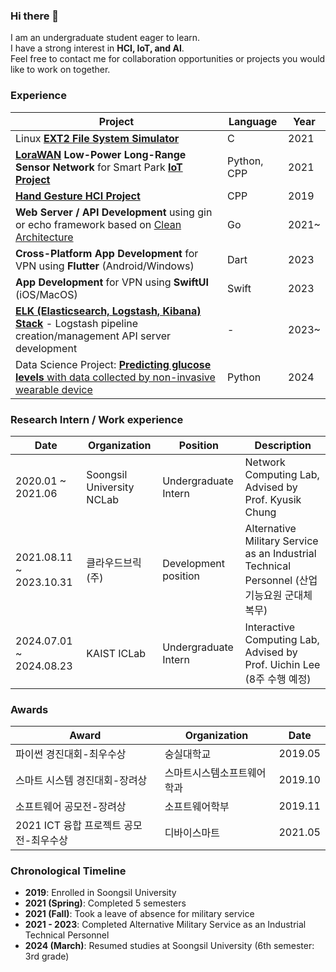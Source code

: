 ### Hi there 👋
I am an undergraduate student eager to learn.  
I have a strong interest in **HCI, IoT, and AI**.  
Feel free to contact me for collaboration opportunities or projects you would like to work on together.  

<!--
**gjlee0802/gjlee0802** is a ✨ _special_ ✨ repository because its `README.md` (this file) appears on your GitHub profile.

Here are some ideas to get you started:

- 🔭 I’m currently working on ...
- 🌱 I’m currently learning ...
- 👯 I’m looking to collaborate on ...
- 🤔 I’m looking for help with ...
- 💬 Ask me about ...
- 📫 How to reach me: ...
- 😄 Pronouns: ...
- ⚡ Fun fact: ...
-->


### Experience

| Project | Language | Year |
|---------|----------|------|
| Linux **[EXT2 File System Simulator](https://github.com/gjlee0802/EXT2_File_System)** | C | 2021 |
| **[LoraWAN](https://github.com/gjlee0802/toiot-lora-gateway-driver/tree/main) Low-Power Long-Range Sensor Network** for Smart Park **[IoT Project](http://www.ntrexgo.com/archives/40437)** | Python, CPP | 2021 |
| **[Hand Gesture HCI Project](https://github.com/gjlee0802/3d_interact/tree/master)** | CPP | 2019 |
| **Web Server / API Development** using gin or echo framework based on [Clean Architecture](https://github.com/gjlee0802/web-tuto-with-gin/tree/v3) | Go | 2021~ |
| **Cross-Platform App Development** for VPN using **Flutter** (Android/Windows) | Dart | 2023 |
| **App Development** for VPN using **SwiftUI** (iOS/MacOS) | Swift | 2023 |
| **[ELK (Elasticsearch, Logstash, Kibana) Stack](https://github.com/gjlee0802/ElasticStack-Kafka-Docker-Study)** - Logstash pipeline creation/management API server development | - | 2023~ |
| Data Science Project: [**Predicting glucose levels** with data collected by non-invasive wearable device](https://github.com/gjlee0802/engineering-digital-biomarkers) | Python | 2024 |

### Research Intern / Work experience
|Date|Organization|Position|Description|
|----|------------|--------|-----------|
|2020.01 ~ 2021.06|Soongsil University NCLab|Undergraduate Intern|Network Computing Lab, Advised by Prof. Kyusik Chung|
|2021.08.11 ~ 2023.10.31|클라우드브릭(주)|Development position|Alternative Military Service as an Industrial Technical Personnel  (산업기능요원 군대체 복무)|
|2024.07.01 ~ 2024.08.23|KAIST ICLab|Undergraduate Intern|Interactive Computing Lab, Advised by Prof. Uichin Lee (8주 수행 예정)|

### Awards
|Award|Organization|Date|
|-----|------------|----|
|파이썬 경진대회-최우수상|숭실대학교|2019.05|
|스마트 시스템 경진대회-장려상|스마트시스템소프트웨어학과|2019.10|
|소프트웨어 공모전-장려상|소프트웨어학부|2019.11|
|2021 ICT 융합 프로젝트 공모전-최우수상|디바이스마트|2021.05|

### Chronological Timeline
- **2019**: Enrolled in Soongsil University
- **2021 (Spring)**: Completed 5 semesters
- **2021 (Fall)**: Took a leave of absence for military service
- **2021 - 2023**: Completed Alternative Military Service as an Industrial Technical Personnel
- **2024 (March)**: Resumed studies at Soongsil University (6th semester: 3rd grade)
